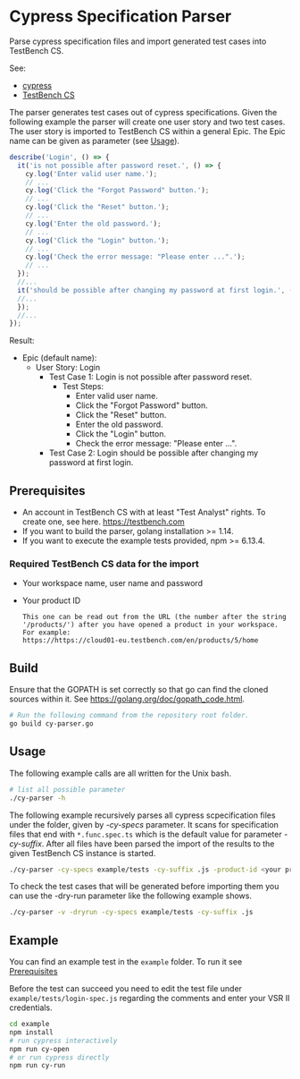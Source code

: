 # Cypress Specification Parser

Parse cypress specification files and import generated test cases into TestBench CS.

See:

- [cypress](https://www.cypress.io/)
- [TestBench CS](https://www.testbench.com/)

The parser generates test cases out of cypress specifications. Given the following example the parser will create one user story and two test cases. The user story is imported to TestBench CS within a general Epic. The Epic name can be given as parameter (see [Usage](#Usage)).

```ts
describe('Login', () => {
  it('is not possible after password reset.', () => {
    cy.log('Enter valid user name.');
    // ...
    cy.log('Click the "Forgot Password" button.');
    // ...
    cy.log('Click the "Reset" button.');
    // ...
    cy.log('Enter the old password.');
    // ...
    cy.log('Click the "Login" button.');
    // ...
    cy.log('Check the error message: "Please enter ...".');
    // ...
  });
  //...
  it('should be possible after changing my password at first login.', () => {
  //...
  });
  //...
});
```

Result:

- Epic (default name):
  - User Story: Login
    - Test Case 1: Login is not possible after password reset.
      - Test Steps:
        - Enter valid user name.
        - Click the "Forgot Password" button.
        - Click the "Reset" button.
        - Enter the old password.
        - Click the "Login" button.
        - Check the error message: "Please enter ...".
    - Test Case 2: Login should be possible after changing my password at first login.

## Prerequisites

- An account in TestBench CS with at least "Test Analyst" rights. To create one, see here. <https://testbench.com>
- If you want to build the parser, golang installation >= 1.14.
- If you want to execute the example tests provided, npm >= 6.13.4.

### Required TestBench CS data for the import

- Your workspace name, user name and password
- Your product ID

  ```script
  This one can be read out from the URL (the number after the string '/products/') after you have opened a product in your workspace. For example:
  https://https://cloud01-eu.testbench.com/en/products/5/home
  ```

## Build

Ensure that the GOPATH is set correctly so that go can find the cloned sources within it. See <https://golang.org/doc/gopath_code.html>.

```bash
# Run the following command from the repository root folder.
go build cy-parser.go
```

## Usage

The following example calls are all written for the Unix bash.

```bash
# list all possible parameter
./cy-parser -h
```

The following example recursively parses all cypress scpecification files under the folder, given by *-cy-specs* parameter. It scans for specification files that end with `*.func.spec.ts` which is the default value for parameter *-cy-suffix*. After all files have been parsed the import of the results to the given TestBench CS instance is started.

```bash
./cy-parser -cy-specs example/tests -cy-suffix .js -product-id <your product id> -tbcs-host https://cloud01-eu.testbench.com -workspace-name <workspace name> -user <user> -password <password>
```

To check the test cases that will be generated before importing them you can use the -dry-run parameter like the following example shows.

```bash
./cy-parser -v -dryrun -cy-specs example/tests -cy-suffix .js
```

## Example

You can find an example test in the `example` folder. To run it see [Prerequisites](#Prerequisites)

Before the test can succeed you need to edit the test file under `example/tests/login-spec.js` regarding the comments and enter your VSR II credentials.

```bash
cd example
npm install
# run cypress interactively
npm run cy-open
# or run cypress directly
npm run cy-run
```
